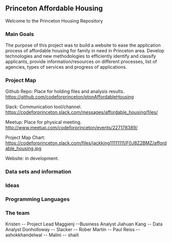 

## Princeton Affordable Housing

Welcome to the Princeton Housing Repository



### Main Goals

The purpose of this project was to build a website to ease the application process of affordable housing for family in need in Princeton area. Develop technologies and new methodologies to efficiently identify and classify applicants, provide information/resources on different processes, list of agencies, types of services and progress of applications.


### Project Map

Github Repo: Place for holding files and analysis results.
https://github.com/codeforprinceton/ptonAffordableHousing

Slack: Communication tool/channel. 
https://codeforprinceton.slack.com/messages/affordable_housing/files/

Meetup: Place for physical meeting.
http://www.meetup.com/codeforprinceton/events/227178389/

Project Map Chart: 
https://codeforprinceton.slack.com/files/jackking11111111/F0J8Z2BMZ/affordable_housing.jpg

Website:  in development.



### Data sets and information



### Ideas



### Programming Languages



### The team
Kristen -- Project Lead
Maggienj --Business Analyst
Jiahuan Kang -- Data Analyst
Donholloway -- 
Slacker --
Rober Martin --
Paul Reiss --
ashokkhandelwal --
Malini --
shaili



